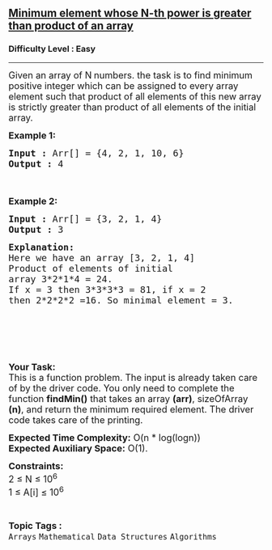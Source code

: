 <h2><a href="https://www.geeksforgeeks.org/problems/minimum-element-whose-n-th-power-is-greater-than-product-of-an-array4640/1?page=8&category=Mathematical&difficulty=Easy&sortBy=submissions">Minimum element whose N-th power is greater than product of an array</a></h2><h3>Difficulty Level : Easy</h3><hr><div class="problems_problem_content__Xm_eO"><p><span style="font-size: 18px;">Given an array of N<strong> </strong>numbers. the task is to find minimum positive integer which can be assigned to every array element such that product of all elements of this new array is strictly greater than product of all elements of the initial array.</span></p>
<p><span style="font-size: 18px;"><strong>Example 1:</strong></span></p>
<pre><span style="font-size: 18px;"><strong>Input :</strong> Arr[] = {4, 2, 1, 10, 6}
<strong>Output :</strong> 4

</span></pre>
<p><span style="font-size: 18px;"><strong>Example 2:</strong></span></p>
<pre><span style="font-size: 18px;"><strong>Input :</strong> Arr[] = {3, 2, 1, 4}
<strong>Output :</strong> 3</span></pre>
<pre><span style="font-size: 18px;"><strong>Explanation:
</strong>Here we have an array [3, 2, 1, 4]
Product of elements of initial
array 3*2*1*4 = 24.
If x = 3 then 3*3*3*3 = 81, if x = 2 
then 2*2*2*2 =16. So minimal element = 3.
</span></pre>
<p>&nbsp;</p>
<p><span style="font-size: 18px;">&nbsp;</span></p>
<p>&nbsp;</p>
<p><span style="font-size: 18px;"><strong>Your Task:</strong><br>This is a function problem. The input is already taken care of by the driver code. You only need to complete the function <strong>findMin()</strong> that takes an array <strong>(arr)</strong>, sizeOfArray <strong>(n)</strong>, and return the minimum required element. The driver code takes care of the printing.</span></p>
<p><span style="font-size: 18px;"><strong>Expected Time Complexity:</strong>&nbsp;O(n * log(logn))<br><strong>Expected Auxiliary Space:</strong>&nbsp;O(1).</span></p>
<p><span style="font-size: 18px;"><strong>Constraints:</strong><br>2 ≤ N ≤ 10<sup>6</sup><br>1 ≤ A[i] ≤ 10<sup>6</sup></span></p></div><br><p><span style=font-size:18px><strong>Topic Tags : </strong><br><code>Arrays</code>&nbsp;<code>Mathematical</code>&nbsp;<code>Data Structures</code>&nbsp;<code>Algorithms</code>&nbsp;